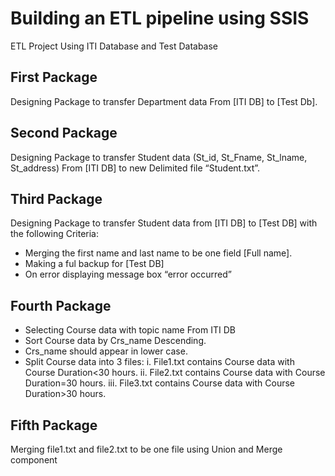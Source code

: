 # Building an ETL pipeline using SSIS
ETL Project Using ITI Database and Test Database



## First Package
Designing Package to transfer Department data From [ITI DB] to [Test Db]. 

## Second Package 
Designing Package to transfer Student data (St_id, St_Fname, St_lname, St_address) From [ITI DB] to new Delimited file “Student.txt”.

## Third Package
Designing Package to transfer Student data from [ITI DB] to [Test DB] with the following Criteria:
-	Merging the first name and last name to be one field [Full name].
-	Making a ful backup for [Test DB]
-	On error  displaying message box “error occurred”

## Fourth Package
-	Selecting Course data with topic name From ITI DB
-	Sort Course data by Crs_name Descending. 
-	Crs_name should appear in lower case. 
-	Split Course data into 3 files:
i.	File1.txt contains Course data with Course Duration<30 hours.
ii.	File2.txt contains Course data with Course Duration=30 hours.
iii.	File3.txt contains Course data with Course Duration>30 hours.

## Fifth Package
Merging file1.txt and file2.txt to be one file using Union and Merge component

